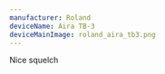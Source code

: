 ```yaml
---
manufacturer: Roland
deviceName: Aira TB-3
deviceMainImage: roland_aira_tb3.png
---
```

Nice squelch